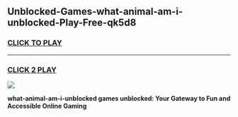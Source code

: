 
## Unblocked-Games-what-animal-am-i-unblocked-Play-Free-qk5d8
<h3>
<a href="https://premium76.site?title=what-animal-am-i-unblocked&ref=10A">CLICK TO PLAY</a></h3>
<hr>

<h3>
<a href="https://premium76.site?title=what-animal-am-i-unblocked&ref=10A">CLICK 2 PLAY</a>
  
</h3>

<a href="https://premium76.site?title=what-animal-am-i-unblocked&ref=10A"><img src="https://clearcache.store/games.png"></a>


**what-animal-am-i-unblocked games unblocked: Your Gateway to Fun and Accessible Online Gaming**
